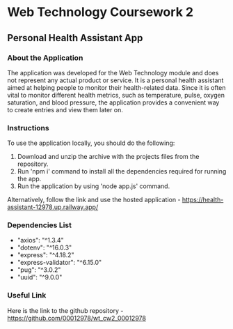 # Web Technology Coursework 2
## Personal Health Assistant App
### About the Application

The application was developed for the Web Technology module and does not represent any actual product or service. It is a personal health assistant aimed at helping people to monitor their health-related data. Since it is often vital to monitor different health metrics, such as temperature, pulse, oxygen saturation, and blood pressure, the application provides a convenient way to create entries and view them later on.

### Instructions

To use the application locally, you should do the following:

1. Download and unzip the archive with the projects files from the repository.
2. Run 'npm i' command to install all the dependencies required for running the app.
3. Run the application by using 'node app.js' command.

Alternatively, follow the link and use the hosted application - https://health-assistant-12978.up.railway.app/ 

### Dependencies List

- "axios": "^1.3.4"
- "dotenv": "^16.0.3"
- "express": "^4.18.2"
- "express-validator": "^6.15.0"
- "pug": "^3.0.2"
- "uuid": "^9.0.0"

### Useful Link

Here is the link to the github repository - https://github.com/00012978/wt_cw2_00012978

